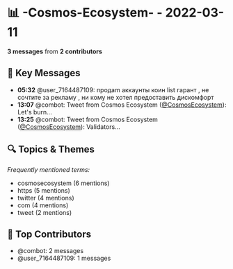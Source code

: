 # 📊 -Cosmos-Ecosystem- - 2022-03-11
**3 messages** from **2 contributors**

## 💬 Key Messages
- **05:32** @user_7164487109: пpодam аккаунты коин list гарант , не сочтите за рекламу , ни кому не хотел предоставить дискомфорт
- **13:07** @combot: Tweet from Cosmos Ecosystem ([@CosmosEcosystem](https://twitter.com/CosmosEcosystem)):
Let's burn...
- **13:25** @combot: Tweet from Cosmos Ecosystem ([@CosmosEcosystem](https://twitter.com/CosmosEcosystem)):
Validators...

## 🔍 Topics & Themes
*Frequently mentioned terms:*
- cosmosecosystem (6 mentions)
- https (5 mentions)
- twitter (4 mentions)
- com (4 mentions)
- tweet (2 mentions)

## 👥 Top Contributors
- @combot: 2 messages
- @user_7164487109: 1 messages